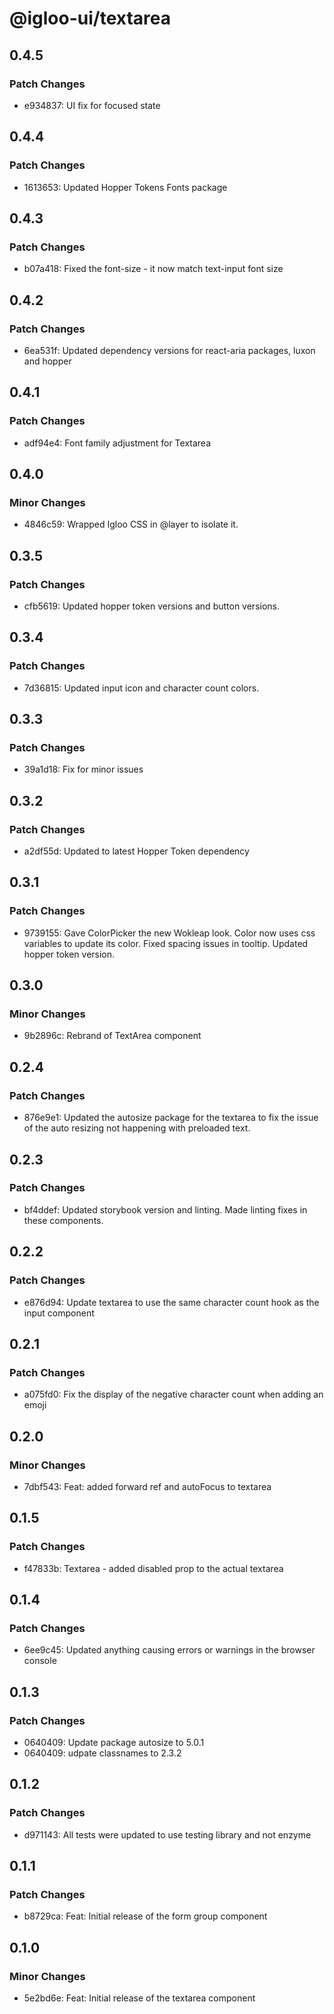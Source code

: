 # @igloo-ui/textarea

## 0.4.5

### Patch Changes

- e934837: UI fix for focused state

## 0.4.4

### Patch Changes

- 1613653: Updated Hopper Tokens Fonts package

## 0.4.3

### Patch Changes

- b07a418: Fixed the font-size - it now match text-input font size

## 0.4.2

### Patch Changes

- 6ea531f: Updated dependency versions for react-aria packages, luxon and hopper

## 0.4.1

### Patch Changes

- adf94e4: Font family adjustment for Textarea

## 0.4.0

### Minor Changes

- 4846c59: Wrapped Igloo CSS in @layer to isolate it.

## 0.3.5

### Patch Changes

- cfb5619: Updated hopper token versions and button versions.

## 0.3.4

### Patch Changes

- 7d36815: Updated input icon and character count colors.

## 0.3.3

### Patch Changes

- 39a1d18: Fix for minor issues

## 0.3.2

### Patch Changes

- a2df55d: Updated to latest Hopper Token dependency

## 0.3.1

### Patch Changes

- 9739155: Gave ColorPicker the new Wokleap look. Color now uses css variables to update its color. Fixed spacing issues in tooltip. Updated hopper token version.

## 0.3.0

### Minor Changes

- 9b2896c: Rebrand of TextArea component

## 0.2.4

### Patch Changes

- 876e9e1: Updated the autosize package for the textarea to fix the issue of the auto resizing not happening with preloaded text.

## 0.2.3

### Patch Changes

- bf4ddef: Updated storybook version and linting. Made linting fixes in these components.

## 0.2.2

### Patch Changes

- e876d94: Update textarea to use the same character count hook as the input component

## 0.2.1

### Patch Changes

- a075fd0: Fix the display of the negative character count when adding an emoji

## 0.2.0

### Minor Changes

- 7dbf543: Feat: added forward ref and autoFocus to textarea

## 0.1.5

### Patch Changes

- f47833b: Textarea - added disabled prop to the actual textarea

## 0.1.4

### Patch Changes

- 6ee9c45: Updated anything causing errors or warnings in the browser console

## 0.1.3

### Patch Changes

- 0640409: Update package autosize to 5.0.1
- 0640409: udpate classnames to 2.3.2

## 0.1.2

### Patch Changes

- d971143: All tests were updated to use testing library and not enzyme

## 0.1.1

### Patch Changes

- b8729ca: Feat: Initial release of the form group component

## 0.1.0

### Minor Changes

- 5e2bd6e: Feat: Initial release of the textarea component
